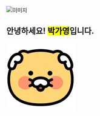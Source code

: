 <!-- cmd + / or ctrl + / : 주석 -->
<!-- [네이버](https://naver.com) -->
![이미지](https://images.unsplash.com/photo-1753454116027-4f3ff53af389?w=700&auto=format&fit=crop&q=60&ixlib=rb-4.1.0&ixid=M3wxMjA3fDB8MHxmZWF0dXJlZC1waG90b3MtZmVlZHwyMHx8fGVufDB8fHx8fA%3D%3D)
## 안녕하세요! <mark>박가영</mark>입니다.
![프로필 얼굴](KakaoTalk_Photo_2025-07-29-23-13-32.jpeg)


